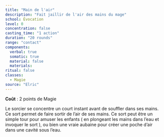 ```yaml
---
title: "Main de l'air"
description: "Fait jaillir de l'air des mains du mage"
school: Évocation
level: 0
concentration: false
casting_time: "1 action"
duration: "20 rounds"
range: "contact"
components:
  verbal: true
  somatic: true
  material: false
  materials:
ritual: false
classes:
  - Magie
source: "Elric"
---
```

**Coût** : 2 points de Magie  

Le sorcier se concentre un court instant avant de souffler dans ses mains. Ce sort permet de faire sortir de l’air de ses mains. Ce sort peut être un simple tour pour amuser les enfants ( en plongeant les mains dans l’eau et invoquer le sort ), ou bien une vraie aubaine pour créer une poche d’air dans une cavité sous l’eau.  
